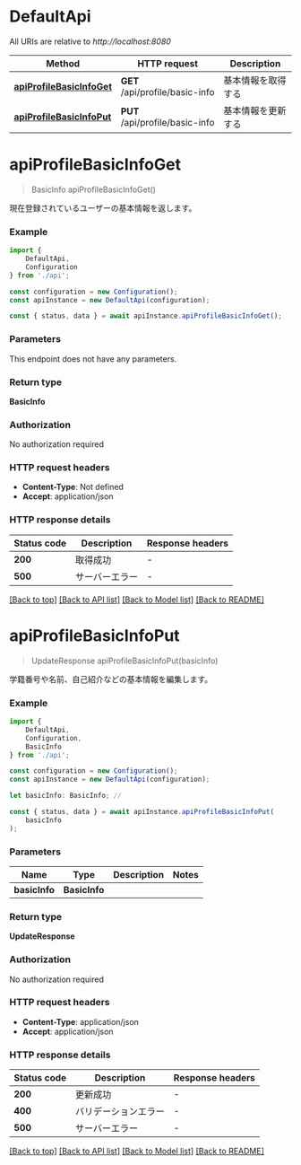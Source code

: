 # DefaultApi

All URIs are relative to *http://localhost:8080*

|Method | HTTP request | Description|
|------------- | ------------- | -------------|
|[**apiProfileBasicInfoGet**](#apiprofilebasicinfoget) | **GET** /api/profile/basic-info | 基本情報を取得する|
|[**apiProfileBasicInfoPut**](#apiprofilebasicinfoput) | **PUT** /api/profile/basic-info | 基本情報を更新する|

# **apiProfileBasicInfoGet**
> BasicInfo apiProfileBasicInfoGet()

現在登録されているユーザーの基本情報を返します。

### Example

```typescript
import {
    DefaultApi,
    Configuration
} from './api';

const configuration = new Configuration();
const apiInstance = new DefaultApi(configuration);

const { status, data } = await apiInstance.apiProfileBasicInfoGet();
```

### Parameters
This endpoint does not have any parameters.


### Return type

**BasicInfo**

### Authorization

No authorization required

### HTTP request headers

 - **Content-Type**: Not defined
 - **Accept**: application/json


### HTTP response details
| Status code | Description | Response headers |
|-------------|-------------|------------------|
|**200** | 取得成功 |  -  |
|**500** | サーバーエラー |  -  |

[[Back to top]](#) [[Back to API list]](../README.md#documentation-for-api-endpoints) [[Back to Model list]](../README.md#documentation-for-models) [[Back to README]](../README.md)

# **apiProfileBasicInfoPut**
> UpdateResponse apiProfileBasicInfoPut(basicInfo)

学籍番号や名前、自己紹介などの基本情報を編集します。

### Example

```typescript
import {
    DefaultApi,
    Configuration,
    BasicInfo
} from './api';

const configuration = new Configuration();
const apiInstance = new DefaultApi(configuration);

let basicInfo: BasicInfo; //

const { status, data } = await apiInstance.apiProfileBasicInfoPut(
    basicInfo
);
```

### Parameters

|Name | Type | Description  | Notes|
|------------- | ------------- | ------------- | -------------|
| **basicInfo** | **BasicInfo**|  | |


### Return type

**UpdateResponse**

### Authorization

No authorization required

### HTTP request headers

 - **Content-Type**: application/json
 - **Accept**: application/json


### HTTP response details
| Status code | Description | Response headers |
|-------------|-------------|------------------|
|**200** | 更新成功 |  -  |
|**400** | バリデーションエラー |  -  |
|**500** | サーバーエラー |  -  |

[[Back to top]](#) [[Back to API list]](../README.md#documentation-for-api-endpoints) [[Back to Model list]](../README.md#documentation-for-models) [[Back to README]](../README.md)

